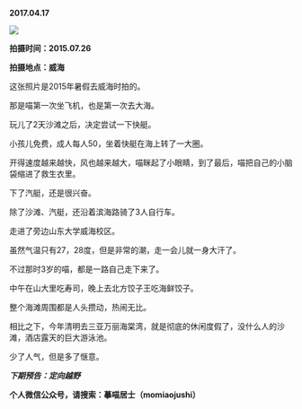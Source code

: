 
          
**2017.04.17**

![](http://wx3.sinaimg.cn/large/627d9660ly1fep9ij0i7pj20yg0jewgq.jpg)


**拍摄时间：2015.07.26**

**拍摄地点：威海**

这张照片是2015年暑假去威海时拍的。

那是喵第一次坐飞机，也是第一次去大海。

玩儿了2天沙滩之后，决定尝试一下快艇。

小孩儿免费，成人每人50，坐着快艇在海上转了一大圈。

开得速度越来越快，风也越来越大，喵眯起了小眼睛，到了最后，喵把自己的小脑袋缩进了救生衣里。

下了汽艇，还是很兴奋。

除了沙滩、汽艇，还沿着滨海路骑了3人自行车。

走进了旁边山东大学威海校区。

虽然气温只有27，28度，但是非常的潮，走一会儿就一身大汗了。

不过那时3岁的喵，都是一路自己走下来了。

中午在山大里吃寿司，晚上去北方饺子王吃海鲜饺子。

整个海滩周围都是人头攒动，热闹无比。

相比之下，今年清明去三亚万丽海棠湾，就是彻底的休闲度假了，没什么人的沙滩，酒店露天的巨大游泳池。

少了人气，但是多了惬意。


***下期预告：定向越野***


**个人微信公众号，请搜索：摹喵居士（momiaojushi）**

        